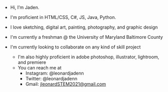 - Hi, I’m Jaden.

- I'm proficient in HTML/CSS, C#, JS, Java, Python.

- I love sketching, digital art, painting, photography, and graphic design

- I'm currently a freshman @ the University of Maryland Baltimore County

- I'm currently looking to collaborate on any kind of skill project
  - I'm also highly proficient in adobe photoshop, illustrator, lightroom, and premiere
  - You can reach me at
    - Instagram: @leonardjadenn
    - Twitter: @leonardjadenn
    - Gmail: jleonardSTEM2021@gmail.com

<!---
jadenl1/jadenl1 is a ✨ special ✨ repository because its `README.md` (this file) appears on your GitHub profile.
You can click the Preview link to take a look at your changes.
--->

